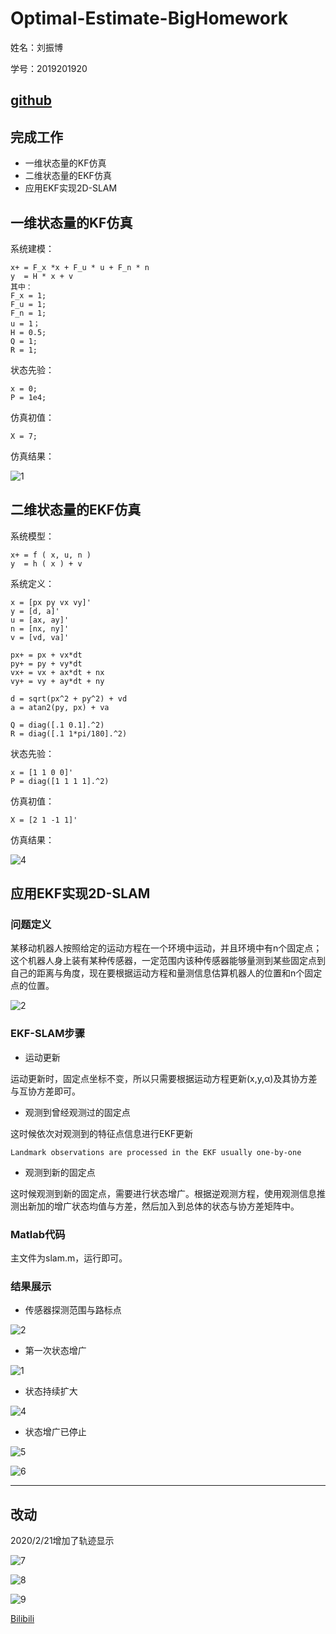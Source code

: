 
# Optimal-Estimate-BigHomework
姓名：刘振博

学号：2019201920

[github](https://github.com/liuzhenboo/Optimal-Estimate-BigHomework)
---

## 完成工作
- 一维状态量的KF仿真
- 二维状态量的EKF仿真
- 应用EKF实现2D-SLAM
## 一维状态量的KF仿真
系统建模：

    x+ = F_x *x + F_u * u + F_n * n
    y  = H * x + v
    其中：
    F_x = 1;
    F_u = 1;
    F_n = 1;
    u = 1；
    H = 0.5;
    Q = 1;
    R = 1;   

状态先验：

    x = 0;
    P = 1e4;

仿真初值：

    X = 7;

仿真结果：

![1](https://github.com/liuzhenboo/Optimal-Estimate-BigHomework/raw/master/videos/1.jpg)

## 二维状态量的EKF仿真

系统模型：
    
    x+ = f ( x, u, n )
    y  = h ( x ) + v

系统定义：
    
    x = [px py vx vy]'
    y = [d, a]'    
    u = [ax, ay]'
    n = [nx, ny]'
    v = [vd, va]'

    px+ = px + vx*dt
    py+ = py + vy*dt
    vx+ = vx + ax*dt + nx
    vy+ = vy + ay*dt + ny

    d = sqrt(px^2 + py^2) + vd
    a = atan2(py, px) + va

    Q = diag([.1 0.1].^2)
    R = diag([.1 1*pi/180].^2)

状态先验：

    x = [1 1 0 0]'
    P = diag([1 1 1 1].^2)

仿真初值：

    X = [2 1 -1 1]'


仿真结果：

![4](https://github.com/liuzhenboo/Optimal-Estimate-BigHomework/raw/master/videos/4.jpg)


## 应用EKF实现2D-SLAM
### 问题定义
某移动机器人按照给定的运动方程在一个环境中运动，并且环境中有n个固定点；这个机器人身上装有某种传感器，一定范围内该种传感器能够量测到某些固定点到自己的距离与角度，现在要根据运动方程和量测信息估算机器人的位置和n个固定点的位置。

![2](https://github.com/liuzhenboo/Optimal-Estimate-BigHomework/raw/master/videos/2.PNG)

### EKF-SLAM步骤

- 运动更新

运动更新时，固定点坐标不变，所以只需要根据运动方程更新(x,y,α)及其协方差与互协方差即可。

- 观测到曾经观测过的固定点

这时候依次对观测到的特征点信息进行EKF更新
    
    Landmark observations are processed in the EKF usually one-by-one


- 观测到新的固定点

这时候观测到新的固定点，需要进行状态增广。根据逆观测方程，使用观测信息推测出新加的增广状态均值与方差，然后加入到总体的状态与协方差矩阵中。

### Matlab代码
主文件为slam.m，运行即可。

### 结果展示
- 传感器探测范围与路标点

![2](https://github.com/liuzhenboo/Optimal-Estimate-BigHomework/raw/master/videos/2.PNG)

- 第一次状态增广

![1](https://github.com/liuzhenboo/Optimal-Estimate-BigHomework/raw/master/videos/1.PNG)

- 状态持续扩大

![4](https://github.com/liuzhenboo/Optimal-Estimate-BigHomework/raw/master/videos/4.PNG)


- 状态增广已停止

![5](https://github.com/liuzhenboo/Optimal-Estimate-BigHomework/raw/master/videos/5.PNG)

![6](https://github.com/liuzhenboo/Optimal-Estimate-BigHomework/raw/master/videos/6.PNG)

---------
## 改动
2020/2/21增加了轨迹显示

![7](https://github.com/liuzhenboo/Optimal-Estimate-BigHomework/raw/master/videos/7.PNG)

![8](https://github.com/liuzhenboo/Optimal-Estimate-BigHomework/raw/master/videos/8.PNG)

![9](https://github.com/liuzhenboo/Optimal-Estimate-BigHomework/raw/master/videos/9.PNG)

[Bilibili](https://www.bilibili.com/video/av90456528)
